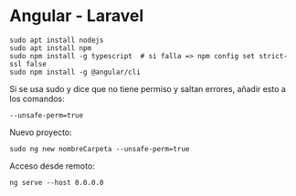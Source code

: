 # Angular - Laravel
    sudo apt install nodejs
    sudo apt install npm
    sudo npm install -g typescript  # si falla => npm config set strict-ssl false
    sudo npm install -g @angular/cli
  
  Si se usa sudo y dice que no tiene permiso y saltan errores, añadir esto a los comandos:
    
    --unsafe-perm=true
    
Nuevo proyecto:

    sudo ng new nombreCarpeta --unsafe-perm=true

Acceso desde remoto:

    ng serve --host 0.0.0.0
    
